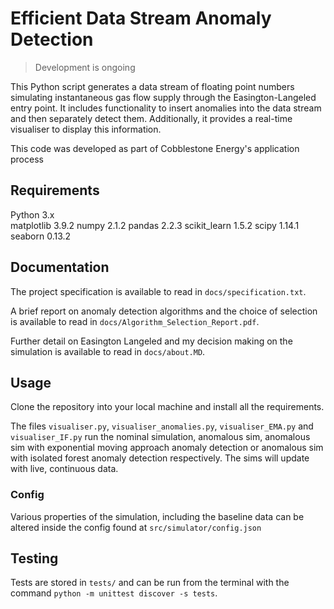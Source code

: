 # Efficient Data Stream Anomaly Detection

> Development is ongoing

This Python script generates a data stream of floating
point numbers simulating instantaneous gas flow supply
through the Easington-Langeled entry point. It includes
functionality to insert anomalies into the data stream
and then separately detect them. Additionally, it provides
a real-time visualiser to display this information.

This code was developed as part of Cobblestone Energy's application process

## Requirements

Python 3.x  
matplotlib 3.9.2
numpy 2.1.2
pandas 2.2.3
scikit_learn 1.5.2
scipy 1.14.1
seaborn 0.13.2

## Documentation

The project specification is available to read in `docs/specification.txt`.

A brief report on anomaly detection algorithms and the
choice of selection is available to read in `docs/Algorithm_Selection_Report.pdf`.

Further detail on Easington Langeled and my decision making
on the simulation is available to read in `docs/about.MD`.

## Usage

Clone the repository into your local machine and install all
the requirements.  

The files `visualiser.py`, `visualiser_anomalies.py`, 
`visualiser_EMA.py` and `visualiser_IF.py` run the nominal simulation,
anomalous sim, anomalous sim with exponential moving approach anomaly
detection or anomalous sim with isolated forest anomaly detection
respectively. The sims will update with live, continuous data.

### Config

Various properties of the simulation, including the baseline data can be
altered inside the config found at `src/simulator/config.json`

## Testing

Tests are stored in `tests/` and can be run from the terminal with the
command `python -m unittest discover -s tests`.